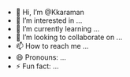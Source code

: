 - 👋 Hi, I’m @Kkaraman
- 👀 I’m interested in ...
- 🌱 I’m currently learning ...
- 💞️ I’m looking to collaborate on ...
- 📫 How to reach me ...
- 😄 Pronouns: ...
- ⚡ Fun fact: ...

<!---
Kkaramam/Kkaramam is a ✨ special ✨ repository because its `README.md` (this file) appears on your GitHub profile.
You can click the Preview link to take a look at your changes.
--->
